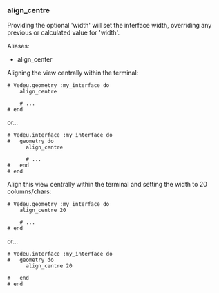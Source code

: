 ### align_centre

Providing the optional 'width' will set the interface width,
overriding any previous or calculated value for 'width'.

Aliases:
- align_center

Aligning the view centrally within the terminal:

    # Vedeu.geometry :my_interface do
        align_centre

        # ...
    # end

or...

    # Vedeu.interface :my_interface do
    #   geometry do
          align_centre

          # ...
    #   end
    # end

Align this view centrally within the terminal and setting the
width to 20 columns/chars:

    # Vedeu.geometry :my_interface do
        align_centre 20

        # ...
    # end

or...

    # Vedeu.interface :my_interface do
    #   geometry do
          align_centre 20

    #   end
    # end
